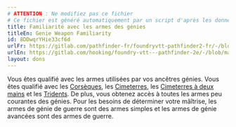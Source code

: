 ```yaml
---
# ATTENTION : Ne modifiez pas ce fichier
# Ce fichier est généré automatiquement par un script d'après les données du module Foundry VTT officiel et de sa traduction
title: Familiarité avec les armes des génies
titleEn: Genie Weapon Familiarity
id: 8DDwqrYHie33cf6d
urlFr: https://gitlab.com/pathfinder-fr/foundryvtt-pathfinder2-fr/-/blob/master/data/feats/8DDwqrYHie33cf6d.htm
urlEn: https://gitlab.com/hooking/foundry-vtt---pathfinder-2e/-/blob/master/packs/data/feats.db/genie-weapon-familiarity.json
layout: dons
---
```

Vous êtes qualifié avec les armes utilisées par vos ancêtres génies. Vous êtes qualifié avec les [Corsèques](../équipements/corsèque.md), les [Cimeterres](../équipements/cimeterre.md), les [Cimeterres à deux mains](../équipements/cimeterre-à-deux-mains.md) et les [Tridents](../équipements/trident.md). De plus, vous obtenez accès à toutes les armes peu courantes des génies. Pour les besoins de déterminer votre mâîtrise, les armes de génie de guerre sont des armes simples et les armes de génie avancées sont des armes de guerre.
